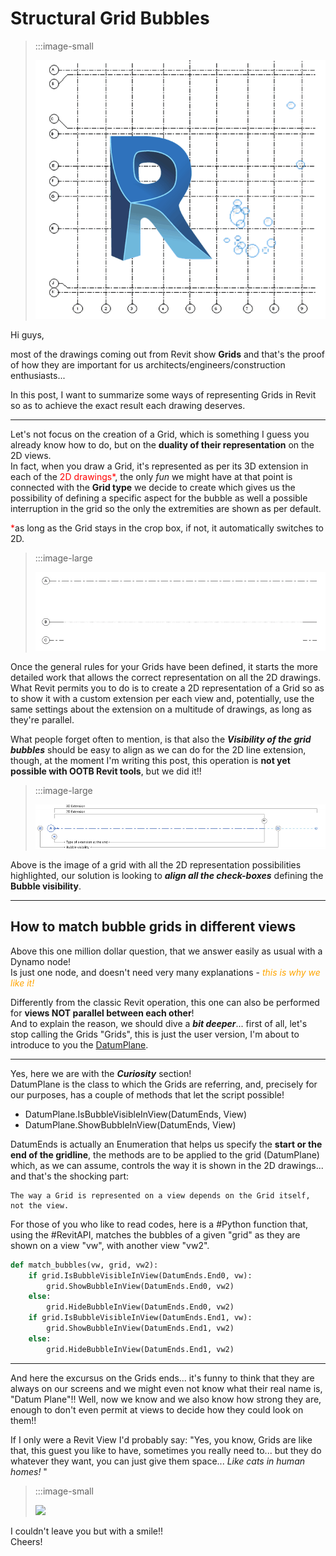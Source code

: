 <!-- {
"createdAt": "Aug 7, 1993",
"title": "Structural Grid Bubbles",
"tags": ["Dynamo", "Revit API", "Python"],
"votes": 0,
"views": 384,
"published": true
} -->

# Structural Grid Bubbles

> :::image-small
>
> ![](./media/structural-grids-thumbnail.gif)

Hi guys,

most of the drawings coming out from Revit show **Grids** and that's the proof of how they are important for us architects/engineers/construction enthusiasts...

In this post, I want to summarize some ways of representing Grids in Revit so as to achieve the exact result each drawing deserves.

---

Let's not focus on the creation of a Grid, which is something I guess you already know how to do, but on the **duality of their representation** on the 2D views. <br />
In fact, when you draw a Grid, it's represented as per its 3D extension in each of the <span style="color:red">2D drawings\*</span   >, the only _fun_ we might have at that point is connected with the **Grid type** we decide to create which gives us the possibility of defining a specific aspect for the bubble as well a possible interruption in the grid so the only the extremities are shown as per default.

<span style="color:red">\*</span>as long as the Grid stays in the crop box, if not, it automatically switches to 2D.

> :::image-large
>
> ![](./media/structural-grids-01.webp)

Once the general rules for your Grids have been defined, it starts the more detailed work that allows the correct representation on all the 2D drawings. What Revit permits you to do is to create a 2D representation of a Grid so as to show it with a custom extension per each view and, potentially, use the same settings about the extension on a multitude of drawings, as long as they're parallel.

What people forget often to mention, is that also the **_Visibility of the grid bubbles_** should be easy to align as we can do for the 2D line extension, though, at the moment I'm writing this post, this operation is **not yet possible with OOTB Revit tools**, but we did it!!

> :::image-large
>
> ![](./media/structural-grids-02.webp)

Above is the image of a grid with all the 2D representation possibilities highlighted, our solution is looking to **_align all the check-boxes_** defining the **Bubble visibility**.

---

## How to match bubble grids in different views

Above this one million dollar question, that we answer easily as usual with a Dynamo node!<br />
Is just one node, and doesn't need very many explanations - <i style="color:orange">this is why we like it!</i>

Differently from the classic Revit operation, this one can also be performed for **views NOT parallel between each other**!<br />
And to explain the reason, we should dive a **_bit deeper_**... first of all, let's stop calling the Grids "Grids", this is just the user version, I'm about to introduce to you the [DatumPlane](https://apidocs.co/apps/revit/2022.1/3e0a6725-ee40-c4d5-839f-b7720c1fe2af.htm).

---

Yes, here we are with the **_Curiosity_** section!<br />
DatumPlane is the class to which the Grids are referring, and, precisely for our purposes, has a couple of methods that let the script possible!

- DatumPlane.IsBubbleVisibleInView(DatumEnds, View)
- DatumPlane.ShowBubbleInView(DatumEnds, View)

DatumEnds is actually an Enumeration that helps us specify the **start or the end of the gridline**, the methods are to be applied to the grid (DatumPlane) which, as we can assume, controls the way it is shown in the 2D drawings... and that's the shocking part:

    The way a Grid is represented on a view depends on the Grid itself, not the view.

For those of you who like to read codes, here is a #Python function that, using the #RevitAPI, matches the bubbles of a given "grid" as they are shown on a view "vw", with another view "vw2".

```python
def match_bubbles(vw, grid, vw2):
	if grid.IsBubbleVisibleInView(DatumEnds.End0, vw):
		grid.ShowBubbleInView(DatumEnds.End0, vw2)
	else:
		grid.HideBubbleInView(DatumEnds.End0, vw2)
	if grid.IsBubbleVisibleInView(DatumEnds.End1, vw):
		grid.ShowBubbleInView(DatumEnds.End1, vw2)
	else:
		grid.HideBubbleInView(DatumEnds.End1, vw2)
```

---

And here the excursus on the Grids ends... it's funny to think that they are always on our screens and we might even not know what their real name is, "Datum Plane"!! Well, now we know and we also know how strong they are, enough to don't even permit at views to decide how they could look on them!!

If I only were a Revit View I'd probably say: "Yes, you know, Grids are like that, this guest you like to have, sometimes you really need to... but they do whatever they want, you can just give them space... _Like cats in human homes!_ "

> :::image-small
>
> ![](https://media3.giphy.com/media/v1.Y2lkPTc5MGI3NjExdmxkNnQ3d2psMWoza2lqZmt1djkzOXA5bnhoM2piN3hndG8zbXN6eCZlcD12MV9pbnRlcm5hbF9naWZfYnlfaWQmY3Q9Zw/3o6MblxggljTqrJ7DG/giphy.webp)

I couldn't leave you but with a smile!!<br />
Cheers!
